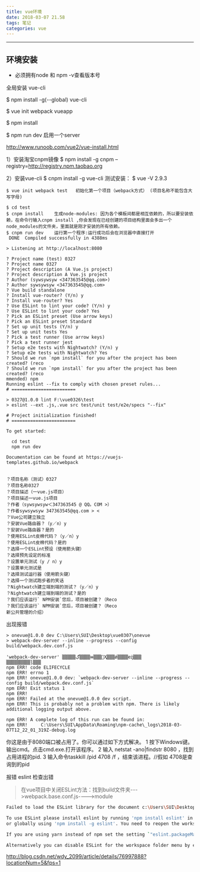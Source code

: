 ```yaml
---
title: vue环境
date: 2018-03-07 21.58
tags: 笔记
categories: vue
---
```


--------------------------------------------------------------------------------

<!-- more -->

## 环境安装

* 必须拥有node 和 npm  -v查看版本号

全局安装 vue-cli

$ npm install -g(--global) vue-cli

$ vue init webpack vueapp

$ npm install

$ npm run dev 启用一个server


http://www.runoob.com/vue2/vue-install.html


1）安装淘宝cnpm镜像
$ npm install -g cnpm –registry=http://registry.npm.taobao.org

2）安装vue-cli
$ cnpm install -g vue-cli
测试安装：
$ vue -V
2.9.3

```
$ vue init webpack test   初始化第一个项目（webpack方式） (项目名称不能包含大写字母)

$ cd test
$ cnpm install    生成node-modules: 因为各个模板间都是相互依赖的，所以要安装依赖，在命令行输入cnpm install ,你会发现在已经创建的项目结构里面会多出一个node_modules的文件夹，里面就是刚才安装的所有依赖。
$ cnpm run dev    运行第一个程序:运行成功后会在浏览器中直接打开
 DONE  Compiled successfully in 4388ms

> Listening at http://localhost:8080
```

```
? Project name (test) 0327
? Project name 0327
? Project description (A Vue.js project)
? Project description A Vue.js project
? Author (sywsywsyw <347363545@qq.com>)
? Author sywsywsyw <347363545@qq.com>
? Vue build standalone
? Install vue-router? (Y/n) y
? Install vue-router? Yes
? Use ESLint to lint your code? (Y/n) y
? Use ESLint to lint your code? Yes
? Pick an ESLint preset (Use arrow keys)
? Pick an ESLint preset Standard
? Set up unit tests (Y/n) y
? Set up unit tests Yes
? Pick a test runner (Use arrow keys)
? Pick a test runner jest
? Setup e2e tests with Nightwatch? (Y/n) y
? Setup e2e tests with Nightwatch? Yes
? Should we run `npm install` for you after the project has been created? (reco
? Should we run `npm install` for you after the project has been created? (reco
mmended) npm
Running eslint --fix to comply with chosen preset rules...
# ========================

> 0327@1.0.0 lint F:\vue0326\test
> eslint --ext .js,.vue src test/unit test/e2e/specs "--fix"

# Project initialization finished!
# ========================

To get started:

  cd test
  npm run dev

Documentation can be found at https://vuejs-templates.github.io/webpack


？项目名称（测试）0327
？项目名称0327
？项目描述（一vue.js项目）
？项目描述一vue.js项目
？作者（sywsywsyw＜347363545 @ QQ。COM >）
？作者sywsywsyw 347363545@qq.com > <
？Vue公司建立独立
？安装Vue路由器？（y／n）y
？安装Vue路由器？是的
？使用ESLint皮棉代码？（y／n）y
？使用ESLint皮棉代码？是的
？选择一个ESLint预设（使用箭头键）
？选择预先设定的标准
？设置单元测试（y / n）y
？设置单元测试是
？选择测试运行器（使用箭头键）
？选择一个测试跑步者的笑话
？Nightwatch建立端到端的测试？（y／n）y
？Nightwatch建立端到端的测试？是的
？我们应该运行` NPM安装`您后，项目被创建？（Reco
？我们应该运行` NPM安装`您后，项目被创建？（Reco
新公共管理的介绍）
```


出现报错
```
> onevue@1.0.0 dev C:\Users\SUI\Desktop\vue0307\onevue
> webpack-dev-server --inline --progress --config build/webpack.dev.conf.js

'webpack-dev-server' ▒▒▒▒▒ڲ▒▒▒▒ⲿ▒▒▒Ҳ▒▒▒ǿ▒▒▒▒еĳ▒▒▒
▒▒▒▒▒▒▒▒▒ļ▒▒▒
npm ERR! code ELIFECYCLE
npm ERR! errno 1
npm ERR! onevue@1.0.0 dev: `webpack-dev-server --inline --progress --config build/webpack.dev.conf.js`
npm ERR! Exit status 1
npm ERR!
npm ERR! Failed at the onevue@1.0.0 dev script.
npm ERR! This is probably not a problem with npm. There is likely additional logging output above.

npm ERR! A complete log of this run can be found in:
npm ERR!     C:\Users\SUI\AppData\Roaming\npm-cache\_logs\2018-03-07T12_22_01_319Z-debug.log
```

你这是由于8080端口被占用了。你可以通过如下方式解决。
1 按下Windows键。输出cmd。点击cmd.exe.打开该程序。
2 输入 netstat   -ano|findstr  8080 ，找到占用进程的pid.
3 输入命令taskkill  /pid  4708  /f  ，结束该进程。//假如 4708是查询到的pid

报错 eslint 检查出错  

> 在vue项目中关闭ESLint方法：找到build文件夹--->webpack.base.conf.js---->module

```bash
Failed to load the ESLint library for the document c:\Users\SUI\Desktop\vue0307\qqmiuscvue\menu\src\main.js

To use ESLint please install eslint by running 'npm install eslint' in the workspace folder menu
or globally using 'npm install -g eslint'. You need to reopen the workspace after installing eslint.

If you are using yarn instead of npm set the setting `"eslint.packageManager": "yarn"`

Alternatively you can disable ESLint for the workspace folder menu by executing the 'Disable ESLint' command.
```

http://blog.csdn.net/wdy_2099/article/details/76997888?locationNum=5&fps=1